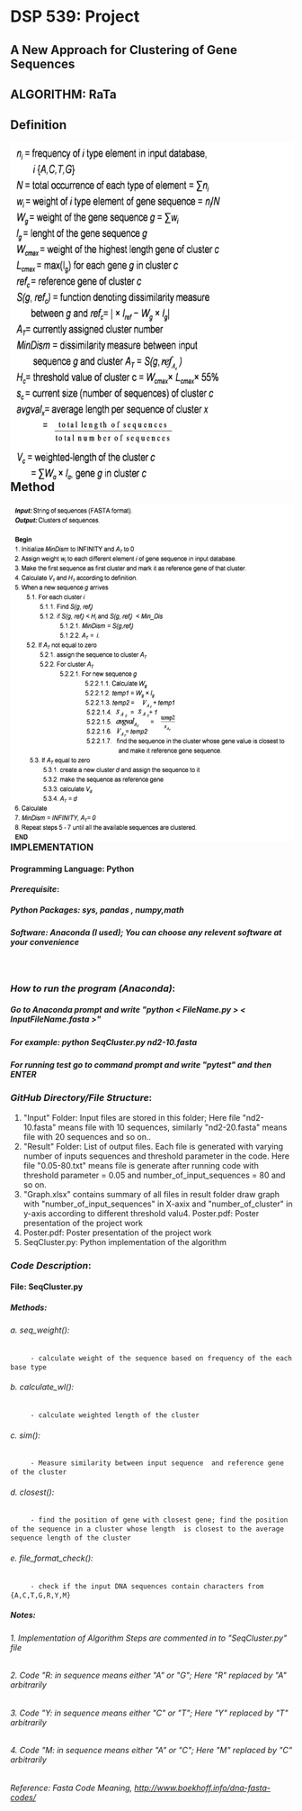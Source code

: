 
# DSP 539: Project
## A New Approach for Clustering of Gene Sequences

## ALGORITHM: RaTa

## Definition
<img style="float: left;" src="Definition.png" width="700" height="600">

## Method
<img style="float: left;" src="Method.png" width="700" height="600">

### IMPLEMENTATION

#### Programming Language: Python
#### _Prerequisite_:
##### Python Packages: sys, pandas , numpy,math
##### Software: Anaconda (I used); You can choose any relevent software at your convenience
&nbsp;

### _How to run the program (Anaconda)_:
##### Go to Anaconda prompt and write  "python < FileName.py > < InputFileName.fasta >"
##### For example: python SeqCluster.py nd2-10.fasta
##### For running test go to command prompt and write "pytest" and then ENTER

### _GitHub Directory/File Structure_:
1. "Input" Folder: Input files are stored in this folder; Here file "nd2-10.fasta" means file with 10 sequences, similarly  "nd2-20.fasta" means file with 20 sequences and so on..
2. "Result" Folder: List of output files. Each file is generated with varying number of inputs sequences and threshold parameter in the code. Here file "0.05-80.txt" means file is generate after running code with threshold parameter = 0.05 and number_of_input_sequences = 80 and so on.
3. "Graph.xlsx" contains summary of all files in result folder draw graph with "number_of_input_sequences" in X-axix and "number_of_cluster" in y-axis according to different threshold valu4. Poster.pdf: Poster presentation of the project work
4. Poster.pdf: Poster presentation of the project work
5. SeqCluster.py: Python implementation of the algorithm

### _Code Description_:
#### File: SeqCluster.py 
##### Methods:
###### a. seq_weight(): 
         - calculate weight of the sequence based on frequency of the each base type
###### b. calculate_wl(): 
         - calculate weighted length of the cluster
###### c. sim(): 
         - Measure similarity between input sequence  and reference gene of the cluster 
###### d. closest():
         - find the position of gene with closest gene; find the position of the sequence in a cluster whose length  is closest to the average sequence length of the cluster
###### e. file_format_check():
         - check if the input DNA sequences contain characters from {A,C,T,G,R,Y,M}



##### Notes:
###### 1. Implementation of Algorithm Steps are commented in to "SeqCluster.py" file
###### 2. Code "R: in sequence means either "A" or "G"; Here "R" replaced by "A" arbitrarily
###### 3. Code "Y: in sequence means either "C" or "T"; Here "Y" replaced by "T" arbitrarily
###### 4. Code "M: in sequence means either "A" or "C"; Here "M" replaced by "C" arbitrarily
###### Reference: Fasta Code Meaning, <http://www.boekhoff.info/dna-fasta-codes/>

